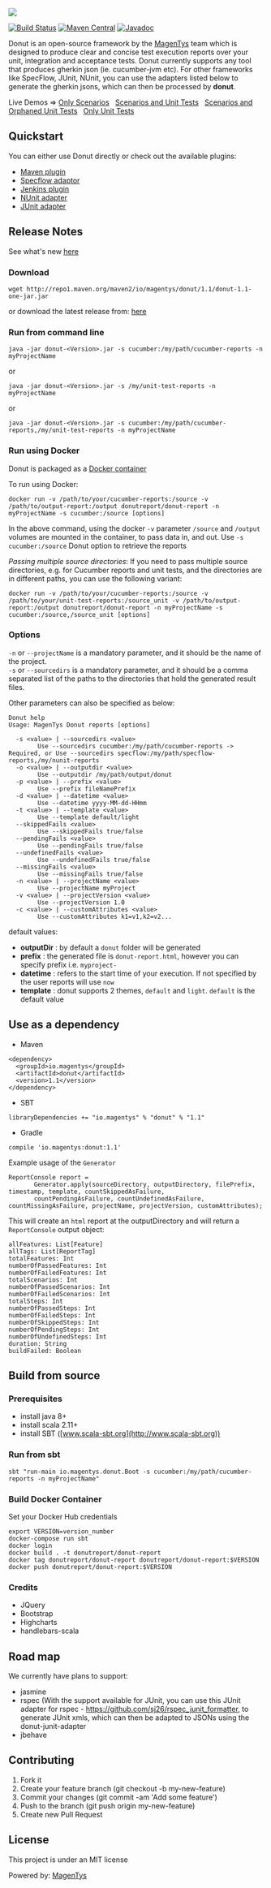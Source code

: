 ![](http://magentys.github.io/donut/img/Donut-05.png)

[![Build Status](https://travis-ci.org/MagenTys/donut.svg?branch=master)](https://travis-ci.org/MagenTys/donut)
[![Maven Central](https://maven-badges.herokuapp.com/maven-central/io.magentys/donut/badge.svg)](https://maven-badges.herokuapp.com/maven-central/io.magentys/donut)
[![Javadoc](https://javadoc-emblem.rhcloud.com/doc/io.magentys/donut/badge.svg)](http://www.javadoc.io/doc/io.magentys/donut)

Donut is an open-source framework by the [MagenTys](https://magentys.io) team which is designed to produce clear and concise test execution reports over your unit, integration and acceptance tests.
Donut currently supports any tool that produces gherkin json (ie. cucumber-jvm etc). For other frameworks like SpecFlow, JUnit, NUnit, you can use the adapters listed below to generate the gherkin jsons, which can then be processed by **donut**.

Live Demos => [Only Scenarios](http://magentys.github.io/donut/demo.html)&nbsp;&nbsp;&nbsp;[Scenarios and Unit Tests](http://magentys.github.io/donut/demo-scenarios-and-unitTests.html)&nbsp;&nbsp;&nbsp;[Scenarios and Orphaned Unit Tests](http://magentys.github.io/donut/demo-scenarios-and-orphanedUnitTests.html)&nbsp;&nbsp;&nbsp;[Only Unit Tests](http://magentys.github.io/donut/demo-only-unit-tests.html)

## Quickstart
You can either use Donut directly or check out the available plugins:
* [Maven plugin](https://github.com/MagenTys/donut-maven-plugin)
* [Specflow adaptor](https://github.com/MagenTys/SpecNuts)
* [Jenkins plugin](https://github.com/MagenTys/donut-jenkins-plugin)
* [NUnit adapter](https://github.com/MagenTys/donut-nunit-adapter)
* [JUnit adapter](https://github.com/MagenTys/donut-junit-adapter)

## Release Notes
See what's new [here](release-notes.md)

### Download
```
wget http://repo1.maven.org/maven2/io/magentys/donut/1.1/donut-1.1-one-jar.jar
```
or download the latest release from: [here](http://repo1.maven.org/maven2/io/magentys/donut/1.1/donut-1.1-one-jar.jar)

### Run from command line

```
java -jar donut-<Version>.jar -s cucumber:/my/path/cucumber-reports -n myProjectName
```
or
```
java -jar donut-<Version>.jar -s /my/unit-test-reports -n myProjectName

```
or

```
java -jar donut-<Version>.jar -s cucumber:/my/path/cucumber-reports,/my/unit-test-reports -n myProjectName

```

### Run using Docker

Donut is packaged as a [Docker container](https://hub.docker.com/r/donutreport/donut-report/)

To run using Docker:
```
docker run -v /path/to/your/cucumber-reports:/source -v /path/to/output-report:/output donutreport/donut-report -n myProjectName -s cucumber:/source [options]
```

In the above command, using the docker `-v` parameter `/source` and `/output` volumes are mounted in the container, to pass data in, and out.
Use `-s cucumber:/source` Donut option to retrieve the reports

*Passing multiple source directories*:
If you need to pass multiple source directories, e.g. for Cucumber reports and unit tests, and the directories are in different paths, you can use the following variant:

```
docker run -v /path/to/your/cucumber-reports:/source -v /path/to/your/unit-test-reports:/source_unit -v /path/to/output-report:/output donutreport/donut-report -n myProjectName -s cucumber:/source,/source_unit [options]
```

### Options

`-n` or `--projectName` is a mandatory parameter, and it should be the name of the project.  
`-s` or `--sourcedirs` is a mandatory parameter, and it should be a comma separated list of the paths to the directories that hold the generated result files.

Other parameters can also be specified as below:

```
Donut help
Usage: MagenTys Donut reports [options]

  -s <value> | --sourcedirs <value>
        Use --sourcedirs cucumber:/my/path/cucumber-reports -> Required, or Use --sourcedirs specflow:/my/path/specflow-reports,/my/nunit-reports
  -o <value> | --outputdir <value>
        Use --outputdir /my/path/output/donut
  -p <value> | --prefix <value>
        Use --prefix fileNamePrefix
  -d <value> | --datetime <value>
        Use --datetime yyyy-MM-dd-HHmm
  -t <value> | --template <value>
        Use --template default/light
  --skippedFails <value>
        Use --skippedFails true/false
  --pendingFails <value>
        Use --pendingFails true/false
  --undefinedFails <value>
        Use --undefinedFails true/false
  --missingFails <value>
        Use --missingFails true/false
  -n <value> | --projectName <value>
        Use --projectName myProject
  -v <value> | --projectVersion <value>
        Use --projectVersion 1.0
  -c <value> | --customAttributes <value>
        Use --customAttributes k1=v1,k2=v2...
```

default values:
* **outputDir** : by default a `donut` folder will be generated
* **prefix** : the generated file is `donut-report.html`, however you can specify prefix i.e. `myproject-`
* **datetime** : refers to the start time of your execution. If not specified by the user reports will use `now`
* **template** : donut supports 2 themes, `default` and `light`. `default` is the default value

## Use as a dependency

* Maven
```
<dependency>
  <groupId>io.magentys</groupId>
  <artifactId>donut</artifactId>
  <version>1.1</version>
</dependency>
```

* SBT
```
libraryDependencies += "io.magentys" % "donut" % "1.1"
```

* Gradle
```
compile 'io.magentys:donut:1.1'
```

Example usage of the `Generator`

```
ReportConsole report =
       Generator.apply(sourceDirectory, outputDirectory, filePrefix, timestamp, template, countSkippedAsFailure,         
       countPendingAsFailure, countUndefinedAsFailure, countMissingAsFailure, projectName, projectVersion, customAttributes);
```

This will create an `html` report at the outputDirectory and will return a `ReportConsole` output object:

```
allFeatures: List[Feature]
allTags: List[ReportTag]
totalFeatures: Int
numberOfPassedFeatures: Int
numberOfFailedFeatures: Int
totalScenarios: Int
numberOfPassedScenarios: Int
numberOfFailedScenarios: Int
totalSteps: Int
numberOfPassedSteps: Int
numberOfFailedSteps: Int
numberOfSkippedSteps: Int
numberOfPendingSteps: Int
numberOfUndefinedSteps: Int
duration: String
buildFailed: Boolean
```

## Build from source

### Prerequisites

* install java 8+
* install scala 2.11+
* install SBT ([www.scala-sbt.org](http://www.scala-sbt.org))

### Run from sbt

`sbt "run-main io.magentys.donut.Boot -s cucumber:/my/path/cucumber-reports -n myProjectName" `

### Build Docker Container

Set your Docker Hub credentials
```
export VERSION=version_number
docker-compose run sbt
docker login
docker build . -t donutreport/donut-report
docker tag donutreport/donut-report donutreport/donut-report:$VERSION
docker push donutreport/donut-report:$VERSION
```

### Credits

* JQuery
* Bootstrap
* Highcharts
* handlebars-scala

## Road map

We currently have plans to support:
* jasmine
* rspec (With the support available for JUnit, you can use this JUnit adapter for rspec - https://github.com/sj26/rspec_junit_formatter, to generate JUnit xmls, which can then be adapted to JSONs using the donut-junit-adapter
* jbehave

## Contributing

1. Fork it
2. Create your feature branch (git checkout -b my-new-feature)
3. Commit your changes (git commit -am 'Add some feature')
4. Push to the branch (git push origin my-new-feature)
5. Create new Pull Request

## License

This project is under an MIT license

Powered by: [MagenTys](http://magentys.io)
